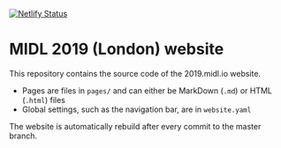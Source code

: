 [![Netlify Status](https://api.netlify.com/api/v1/badges/c41a099a-ae37-49a9-b02d-b6520e638d5e/deploy-status)](https://app.netlify.com/sites/midl-2019/deploys)

# MIDL 2019 (London) website

This repository contains the source code of the 2019.midl.io website.

* Pages are files in `pages/` and can either be MarkDown (`.md`) or HTML (`.html`) files
* Global settings, such as the navigation bar, are in `website.yaml`

The website is automatically rebuild after every commit to the master branch.